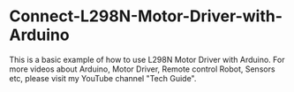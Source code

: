 # Connect-L298N-Motor-Driver-with-Arduino
This is a basic example of how to use L298N Motor Driver with Arduino. For more videos about Arduino, Motor Driver, Remote control Robot, Sensors etc, please visit my YouTube channel "Tech Guide".
